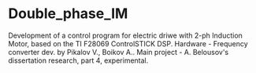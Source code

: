 # Double_phase_IM
Development of a control program for electric driwe with 2-ph Induction Motor, based on the TI F28069 ControlSTICK DSP. Hardware - Frequency converter dev. by Pikalov V., Boikov A.. Main project - A. Belousov's dissertation research, part 4, experimental.
